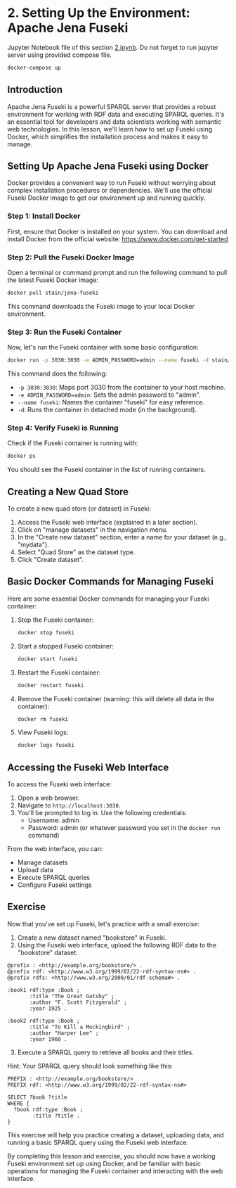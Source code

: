 # 2. Setting Up the Environment: Apache Jena Fuseki

Jupyter Notebook file of this section [2.ipynb](2.ipynb).
Do not forget to run jupyter server using provided compose file.

```bash
docker-compose up
```

## Introduction

Apache Jena Fuseki is a powerful SPARQL server that provides a robust environment for working with RDF data and 
executing SPARQL queries. It's an essential tool for developers and data scientists working with semantic web 
technologies. In this lesson, we'll learn how to set up Fuseki using Docker, which simplifies the installation process 
and makes it easy to manage.

## Setting Up Apache Jena Fuseki using Docker

Docker provides a convenient way to run Fuseki without worrying about complex installation procedures or dependencies.
We'll use the official Fuseki Docker image to get our environment up and running quickly.

### Step 1: Install Docker

First, ensure that Docker is installed on your system. You can download and install Docker from the official
website: https://www.docker.com/get-started

### Step 2: Pull the Fuseki Docker Image

Open a terminal or command prompt and run the following command to pull the latest Fuseki Docker image:

```bash
docker pull stain/jena-fuseki
```

This command downloads the Fuseki image to your local Docker environment.

### Step 3: Run the Fuseki Container

Now, let's run the Fuseki container with some basic configuration:

```bash
docker run -p 3030:3030 -e ADMIN_PASSWORD=admin --name fuseki -d stain/jena-fuseki
```

This command does the following:
- `-p 3030:3030`: Maps port 3030 from the container to your host machine.
- `-e ADMIN_PASSWORD=admin`: Sets the admin password to "admin".
- `--name fuseki`: Names the container "fuseki" for easy reference.
- `-d`: Runs the container in detached mode (in the background).

### Step 4: Verify Fuseki is Running

Check if the Fuseki container is running with:

```bash
docker ps
```

You should see the Fuseki container in the list of running containers.

## Creating a New Quad Store

To create a new quad store (or dataset) in Fuseki:

1. Access the Fuseki web interface (explained in a later section).
2. Click on "manage datasets" in the navigation menu.
3. In the "Create new dataset" section, enter a name for your dataset (e.g., "mydata").
4. Select "Quad Store" as the dataset type.
5. Click "Create dataset".

## Basic Docker Commands for Managing Fuseki

Here are some essential Docker commands for managing your Fuseki container:

1. Stop the Fuseki container:
   ```bash
   docker stop fuseki
   ```

2. Start a stopped Fuseki container:
   ```bash
   docker start fuseki
   ```

3. Restart the Fuseki container:
   ```bash
   docker restart fuseki
   ```

4. Remove the Fuseki container (warning: this will delete all data in the container):
   ```bash
   docker rm fuseki
   ```

5. View Fuseki logs:
   ```bash
   docker logs fuseki
   ```

## Accessing the Fuseki Web Interface

To access the Fuseki web interface:

1. Open a web browser.
2. Navigate to `http://localhost:3030`.
3. You'll be prompted to log in. Use the following credentials:
   - Username: admin
   - Password: admin (or whatever password you set in the `docker run` command)

From the web interface, you can:
- Manage datasets
- Upload data
- Execute SPARQL queries
- Configure Fuseki settings

## Exercise

Now that you've set up Fuseki, let's practice with a small exercise:

1. Create a new dataset named "bookstore" in Fuseki.
2. Using the Fuseki web interface, upload the following RDF data to the "bookstore" dataset:

```turtle
@prefix : <http://example.org/bookstore/> .
@prefix rdf: <http://www.w3.org/1999/02/22-rdf-syntax-ns#> .
@prefix rdfs: <http://www.w3.org/2000/01/rdf-schema#> .

:book1 rdf:type :Book ;
       :title "The Great Gatsby" ;
       :author "F. Scott Fitzgerald" ;
       :year 1925 .

:book2 rdf:type :Book ;
       :title "To Kill a Mockingbird" ;
       :author "Harper Lee" ;
       :year 1960 .
```

3. Execute a SPARQL query to retrieve all books and their titles.

Hint: Your SPARQL query should look something like this:

```sparql
PREFIX : <http://example.org/bookstore/>
PREFIX rdf: <http://www.w3.org/1999/02/22-rdf-syntax-ns#>

SELECT ?book ?title
WHERE {
  ?book rdf:type :Book ;
        :title ?title .
}
```

This exercise will help you practice creating a dataset, uploading data, and running a basic SPARQL query using the
Fuseki web interface.

By completing this lesson and exercise, you should now have a working Fuseki environment set up using Docker, and be
familiar with basic operations for managing the Fuseki container and interacting with the web interface.
